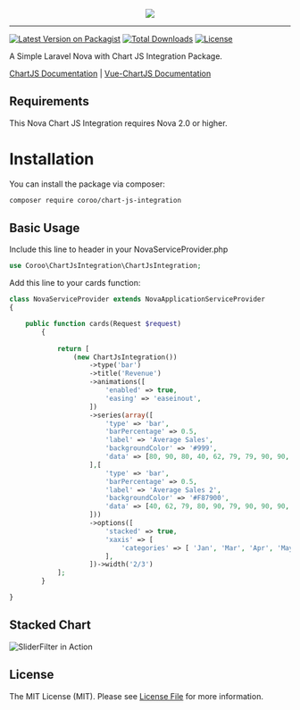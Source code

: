 <p align="center">
  <img src="https://raw.githubusercontent.com/coroo/chart-js-integration/master/src/img/header.png">
  <hr/>
</p>

[![Latest Version on Packagist](https://img.shields.io/packagist/v/coroowicaksono/chart-js-integration)](https://packagist.org/packages/coroowicaksono/chart-js-integration)
[![Total Downloads](https://img.shields.io/packagist/dt/coroowicaksono/chart-js-integration)](https://packagist.org/packages/coroowicaksono/chart-js-integration)
[![License](https://img.shields.io/packagist/l/coroowicaksono/chart-js-integration)](https://github.com/coroo/chart-js-integration/blob/master/LICENSE)

A Simple Laravel Nova with Chart JS Integration Package. 

[ChartJS Documentation](https://www.chartjs.org/docs/latest/)
| [Vue-ChartJS Documentation](https://vue-chartjs.org/guide/)

## Requirements

This Nova Chart JS Integration requires Nova 2.0 or higher.

# Installation

You can install the package via composer:

```bash
composer require coroo/chart-js-integration
```

## Basic Usage

Include this line to header in your NovaServiceProvider.php
```php
use Coroo\ChartJsIntegration\ChartJsIntegration;
```

Add this line to your cards function:
```php
class NovaServiceProvider extends NovaApplicationServiceProvider
{

    public function cards(Request $request)
        {
    
            return [
                (new ChartJsIntegration())
                    ->type('bar')
                    ->title('Revenue')
                    ->animations([
                        'enabled' => true,
                        'easing' => 'easeinout',
                    ])
                    ->series(array([
                        'type' => 'bar',
                        'barPercentage' => 0.5,
                        'label' => 'Average Sales',
                        'backgroundColor' => '#999',
                        'data' => [80, 90, 80, 40, 62, 79, 79, 90, 90, 90, 92, 91],
                    ],[
                        'type' => 'bar',
                        'barPercentage' => 0.5,
                        'label' => 'Average Sales 2',
                        'backgroundColor' => '#F87900',
                        'data' => [40, 62, 79, 80, 90, 79, 90, 90, 90, 92, 91, 80],
                    ]))
                    ->options([
                        'stacked' => true,
                        'xaxis' => [
                            'categories' => [ 'Jan', 'Mar', 'Apr', 'May', 'Jun', 'Jul', 'Aug', 'Sep', 'Oct' ]
                        ],
                    ])->width('2/3')
            ];
        }

}
```

## Stacked Chart

![SliderFilter in Action](https://raw.githubusercontent.com/coroo/chart-js-integration/master/src/img/screenshot.png)

## License

The MIT License (MIT). Please see [License File](https://github.com/coroo/chart-js-integration/blob/master/LICENSE) for more information.



